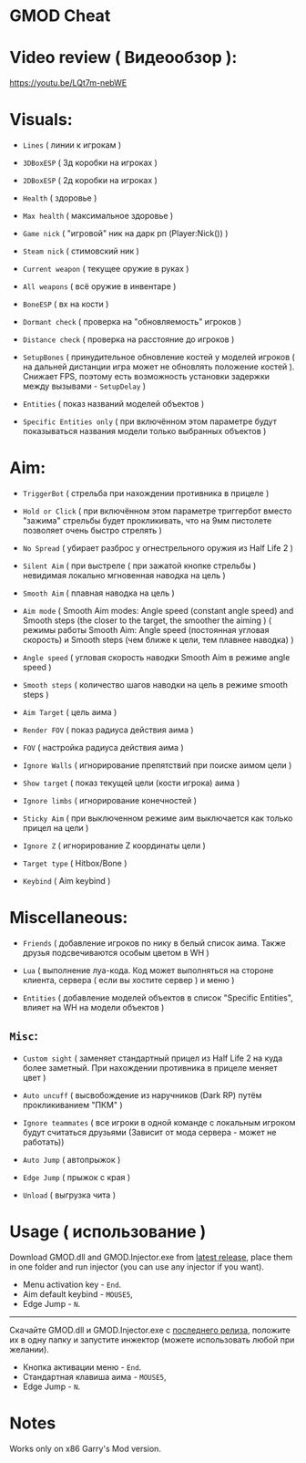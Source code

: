 # GMOD Cheat
# Video review ( Видеообзор ):
https://youtu.be/LQt7m-nebWE
# Visuals: 
  - `Lines` ( линии к игрокам ) 

  - `3DBoxESP` ( 3д коробки на игроках ) 
  
  - `2DBoxESP` ( 2д коробки на игроках )

  - `Health` ( здоровье )
  
  - `Max health` ( максимальное здоровье )

  - `Game nick` ( "игровой" ник на дарк рп (Player:Nick()) )

  - `Steam nick` ( стимовский ник )

  - `Current weapon` ( текущее оружие в руках )

  - `All weapons` ( всё оружие в инвентаре )
    
  - `BoneESP` ( вх на кости )

  - `Dormant check` ( проверка на "обновляемость" игроков )
  
  - `Distance check` ( проверка на расстояние до игроков )
  
  - `SetupBones` ( принудительное обновление костей у моделей игроков ( на дальней дистанции игра может не обновлять положение костей ). Снижает FPS, поэтому есть возможность установки задержки между вызывами - `SetupDelay` )

  - `Entities` (  показ названий моделей объектов )

  - `Specific Entities only` ( при включённом этом параметре будут показываться названия модели только выбранных объектов )

# Aim: 
  - `TriggerBot` ( стрельба при нахождении противника в прицеле ) 

  - `Hold or Click` ( при включённом этом параметре триггербот вместо "зажима" стрельбы будет прокликивать, что на 9мм пистолете позволяет очень быстро стрелять )

  - `No Spread` ( убирает разброс у огнестрельного оружия из Half Life 2 )

  - `Silent Aim` ( при выстреле ( при зажатой кнопке стрельбы ) невидимая локально мгновенная наводка на цель  ) 

  - `Smooth Aim` ( плавная наводка на цель )

  - `Aim mode` ( Smooth Aim modes: Angle speed (constant angle speed) and Smooth steps (the closer to the target, the smoother the aiming ) ( режимы работы Smooth Aim: Angle speed (постоянная угловая скорость) и Smooth steps (чем ближе к цели, тем плавнее наводка) )
  - `Angle speed` ( угловая скорость наводки Smooth Aim в режиме angle speed )
    
  - `Smooth steps` ( количество шагов наводки на цель в режиме smooth steps )

  - `Aim Target` ( цель аима ) 

  - `Render FOV` ( показ радиуса действия аима )

  - `FOV` ( настройка радиуса действия аима ) 

  - `Ignore Walls` ( игнорирование препятствий при поиске аимом цели ) 

  - `Show target` ( показ текущей цели (кости игрока) аима )
  
  - `Ignore limbs` ( игнорирование конечностей )
  
  - `Sticky Aim` ( при выключенном режиме аим выключается как только прицел на цели )

  - `Ignore Z` ( игнорирование Z координаты цели )
    
  - `Target type` ( Hitbox/Bone )

  - `Keybind` ( Aim keybind )  

# Miscellaneous: 
  - `Friends` ( добавление игроков по нику в белый список аима. Также друзья подсвечиваются особым цветом в WH )
 
  - `Lua` ( выполнение луа-кода. Код может выполняться на стороне клиента, сервера ( если вы хостите сервер ) и меню )
   
  - `Entities` ( добавление моделей объектов в список "Specific Entities", влияет на WH на модели объектов ) 

  ## `Misc`: 

   - `Custom sight` ( заменяет стандартный прицел из Half Life 2 на куда более заметный. При нахождении противника в прицеле меняет цвет ) 

   - `Auto uncuff` ( высвобождение из наручников (Dark RP) путём прокликиванием "ПКМ" ) 

   - `Ignore teammates` ( все игроки в одной команде с локальным игроком будут считаться друзьями (Зависит от мода сервера - может не работать)) 

   - `Auto Jump` ( автопрыжок )
   
   - `Edge Jump` ( прыжок с края ) 
   
   - `Unload` ( выгрузка чита )
# Usage ( использование )
Download GMOD.dll and GMOD.Injector.exe from [latest release](https://github.com/bottomtext228/GMOD/releases/latest), place them in one folder and run injector (you can use any injector if you want).

- Menu activation key - `End`.
- Aim default keybind - `MOUSE5`,
- Edge Jump - `N`.
---

Скачайте GMOD.dll и GMOD.Injector.exe с [последнего релиза](https://github.com/bottomtext228/GMOD/releases/latest), положите их в одну папку и запустите инжектор (можете использовать любой при желании).

- Кнопка активации меню - `End`.
- Стандартная клавиша аима - `MOUSE5`,
- Edge Jump - `N`.
# Notes 
Works only on x86 Garry's Mod version.
